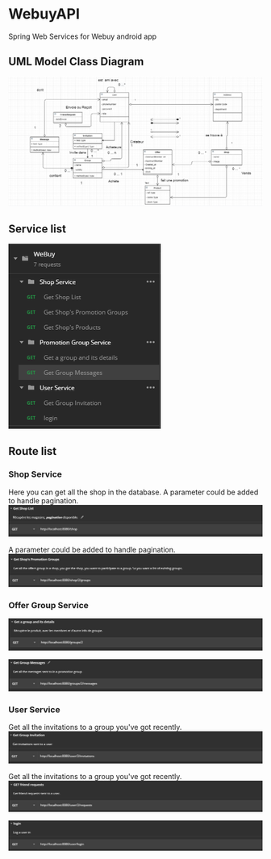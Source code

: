 # WebuyAPI
Spring Web Services for Webuy android app

## UML Model Class Diagram

![Class diagral unavailable](apidoc/model.png)

## Service list
![WebService List](apidoc/services.png)

## Route list

### Shop Service

Here you can get all the shop in the database.
A parameter could be added to handle pagination.
![get the shop list](apidoc/shopList.png)

A parameter could be added to handle pagination.
![get existing groups in a shop](apidoc/shopGroupList.png)

### Offer Group Service

![get the shop list](apidoc/groupDetail.png)

![get the shop list](apidoc/groupMessages.png)

### User Service

Get all the invitations to a group you've got recently.
![get your invitations](apidoc/invitation.png)

Get all the invitations to a group you've got recently.
![get you friend request](apidoc/friendRequest.png)

![log the user in](apidoc/login.png)

